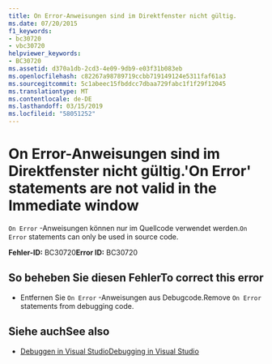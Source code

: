 ```yaml
---
title: On Error-Anweisungen sind im Direktfenster nicht gültig.
ms.date: 07/20/2015
f1_keywords:
- bc30720
- vbc30720
helpviewer_keywords:
- BC30720
ms.assetid: d370a1db-2cd3-4e09-9db9-e03f31b083eb
ms.openlocfilehash: c82267a98789719ccbb719149124e5311faf61a3
ms.sourcegitcommit: 5c1abeec15fbddcc7dbaa729fabc1f1f29f12045
ms.translationtype: MT
ms.contentlocale: de-DE
ms.lasthandoff: 03/15/2019
ms.locfileid: "58051252"
---
```

# <a name="on-error-statements-are-not-valid-in-the-immediate-window"></a><span data-ttu-id="d6b10-102">On Error-Anweisungen sind im Direktfenster nicht gültig.</span><span class="sxs-lookup"><span data-stu-id="d6b10-102">'On Error' statements are not valid in the Immediate window</span></span>
<span data-ttu-id="d6b10-103">`On Error` -Anweisungen können nur im Quellcode verwendet werden.</span><span class="sxs-lookup"><span data-stu-id="d6b10-103">`On Error` statements can only be used in source code.</span></span>  
  
 <span data-ttu-id="d6b10-104">**Fehler-ID:** BC30720</span><span class="sxs-lookup"><span data-stu-id="d6b10-104">**Error ID:** BC30720</span></span>  
  
## <a name="to-correct-this-error"></a><span data-ttu-id="d6b10-105">So beheben Sie diesen Fehler</span><span class="sxs-lookup"><span data-stu-id="d6b10-105">To correct this error</span></span>  
  
-   <span data-ttu-id="d6b10-106">Entfernen Sie `On Error` -Anweisungen aus Debugcode.</span><span class="sxs-lookup"><span data-stu-id="d6b10-106">Remove `On Error` statements from debugging code.</span></span>  
  
## <a name="see-also"></a><span data-ttu-id="d6b10-107">Siehe auch</span><span class="sxs-lookup"><span data-stu-id="d6b10-107">See also</span></span>

- [<span data-ttu-id="d6b10-108">Debuggen in Visual Studio</span><span class="sxs-lookup"><span data-stu-id="d6b10-108">Debugging in Visual Studio</span></span>](/visualstudio/debugger/debugging-in-visual-studio)

